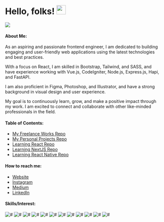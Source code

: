 # Hello, folks! <img src="https://raw.githubusercontent.com/MartinHeinz/MartinHeinz/master/wave.gif" width="30px">

![](https://media-exp1.licdn.com/dms/image/C5616AQGT4yJtWdiMfg/profile-displaybackgroundimage-shrink_350_1400/0/1631298103462?e=1646265600&v=beta&t=CHOf0bL_5-vtX6DeseJgpiAG9riKIiSNLRPUM_geb6k)

#### About Me:

As an aspiring and passionate frontend engineer, I am dedicated to building engaging and user-friendly web applications using the latest technologies and best practices.

With a focus on React, I am skilled in Bootstrap, Tailwind, and SASS, and have experience working with Vue.js, CodeIgniter, Node.js, Express.js, Hapi, and FastAPI.

I am also proficient in Figma, Photoshop, and Illustrator, and have a strong background in visual design and user experience.

My goal is to continuously learn, grow, and make a positive impact through my work. I am excited to connect and collaborate with other like-minded professionals in the field.

#### Table of Contents:
- [My Freelance Works Repo](https://github.com/search?q=user%3Ayahyaqr+freelance)
- [My Personal Projects Repo](https://github.com/search?q=user%3Ayahyaqr+projects)
- [Learning React Repo](https://github.com/search?q=user%3Ayahyaqr+learn-react)
- [Learning NextJS Repo](https://github.com/search?q=user%3Ayahyaqr+learn-nextjs)
- [Learning React Native Repo](https://github.com/search?q=user%3Ayahyaqr+learn-reactnative)

#### How to reach me:
 - [Website](https://yahyaqr.github.com/)
 - [Instagram](https://www.instagram.com/yahyaqr/?hl=id)
 - [Medium](https://medium.com/@yahyaqr)
 - [LinkedIn](https://www.linkedin.com/in/yahya-aqrom/)

#### Skills/Interest:
![#](https://img.shields.io/badge/OS-Windows-informational?style=flat&logo=Windows&logoColor=white&color=0078D6)
![#](https://img.shields.io/badge/Editor-VS_Code-informational?style=flat&logo=visualstudiocode&logoColor=white&color=007ACC)
![#](https://img.shields.io/badge/Code-JavaScript-informational?style=flat&logo=JavaScript&logoColor=white&color=F7DF1E)
![#](https://img.shields.io/badge/Code-Python-informational?style=flat&logo=Python&logoColor=white&color=3776AB)
![#](https://img.shields.io/badge/Code-PHP-informational?style=flat&logo=PHP&logoColor=white&color=777BB4)
![#](https://img.shields.io/badge/BackEnd-CodeIgniter-informational?style=flat&logo=CodeIgniter&logoColor=white&color=EF4223)
![#](https://img.shields.io/badge/BackEnd-FastAPI-informational?style=flat&logo=FastAPI&logoColor=white&color=009688)
![#](https://img.shields.io/badge/FrontEnd-Vue-informational?style=flat&logo=vuedotjs&logoColor=white&color=4FC08D)
![#](https://img.shields.io/badge/FrontEnd-Bootstrap-informational?style=flat&logo=Bootstrap&logoColor=white&color=7952B3)
![#](https://img.shields.io/badge/Design-Adobe_Illustrator-informational?style=flat&logo=adobeillustrator&logoColor=white&color=FF9A00)
![#](https://img.shields.io/badge/Design-Adobe_Photoshop-informational?style=flat&logo=adobephotoshop&logoColor=white&color=31A8FF)
![#](https://img.shields.io/badge/Design-Figma-informational?style=flat&logo=Figma&logoColor=white&color=F24E1E)
